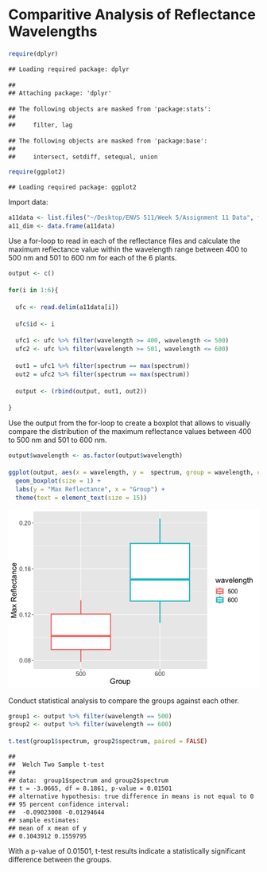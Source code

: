 Comparitive Analysis of Reflectance Wavelengths
================

``` r
require(dplyr)
```

    ## Loading required package: dplyr

    ## 
    ## Attaching package: 'dplyr'

    ## The following objects are masked from 'package:stats':
    ## 
    ##     filter, lag

    ## The following objects are masked from 'package:base':
    ## 
    ##     intersect, setdiff, setequal, union

``` r
require(ggplot2)
```

    ## Loading required package: ggplot2

Import data:

``` r
a11data <- list.files("~/Desktop/ENVS 511/Week 5/Assignment 11 Data", full.names = TRUE)
a11_dim <- data.frame(a11data)
```

Use a for-loop to read in each of the reflectance files and calculate
the maximum reflectance value within the wavelength range between 400 to
500 nm and 501 to 600 nm for each of the 6 plants.

``` r
output <- c() 

for(i in 1:6){
  
  ufc <- read.delim(a11data[i])
  
  ufc$id <- i
  
  ufc1 <- ufc %>% filter(wavelength >= 400, wavelength <= 500)
  ufc2 <- ufc %>% filter(wavelength >= 501, wavelength <= 600)
  
  out1 = ufc1 %>% filter(spectrum == max(spectrum))
  out2 = ufc2 %>% filter(spectrum == max(spectrum))
  
  output <- (rbind(output, out1, out2))

}
```

Use the output from the for-loop to create a boxplot that allows to
visually compare the distribution of the maximum reflectance values
between 400 to 500 nm and 501 to 600 nm.

``` r
output$wavelength <- as.factor(output$wavelength)

ggplot(output, aes(x = wavelength, y =  spectrum, group = wavelength, color = wavelength)) +
  geom_boxplot(size = 1) +
  labs(y = "Max Reflectance", x = "Group") +
  theme(text = element_text(size = 15))
```

![](https://github.com/pattybrown/MS-Environmental-Science-Projects/blob/main/Figures/unnamed-chunk-4-1.png)<!-- -->

Conduct statistical analysis to compare the groups against each other.

``` r
group1 <- output %>% filter(wavelength == 500)
group2 <- output %>% filter(wavelength == 600)

t.test(group1$spectrum, group2$spectrum, paired = FALSE)
```

    ## 
    ##  Welch Two Sample t-test
    ## 
    ## data:  group1$spectrum and group2$spectrum
    ## t = -3.0665, df = 8.1861, p-value = 0.01501
    ## alternative hypothesis: true difference in means is not equal to 0
    ## 95 percent confidence interval:
    ##  -0.09023008 -0.01294644
    ## sample estimates:
    ## mean of x mean of y 
    ## 0.1043912 0.1559795

With a p-value of 0.01501, t-test results indicate a statistically
significant difference between the groups.
